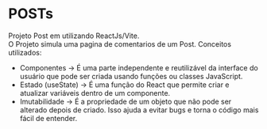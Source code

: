 # POSTs
Projeto Post em utilizando ReactJs/Vite. <br>O Projeto simula uma pagina de comentarios de um Post. 
Conceitos utilizados: 
 * Componentes -> É uma parte independente e reutilizável da interface do usuário que pode ser criada usando funções ou classes JavaScript. 
 * Estado (useState) -> É uma função do React que permite criar e atualizar variáveis dentro de um componente.
 * Imutabilidade -> É a propriedade de um objeto que não pode ser alterado depois de criado. Isso ajuda a evitar bugs e torna o código mais fácil de entender.
